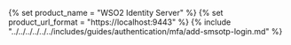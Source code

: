 {% set product_name = "WSO2 Identity Server" %}
{% set product_url_format = "https://localhost:9443" %}
{% include "../../../../../../includes/guides/authentication/mfa/add-smsotp-login.md" %}